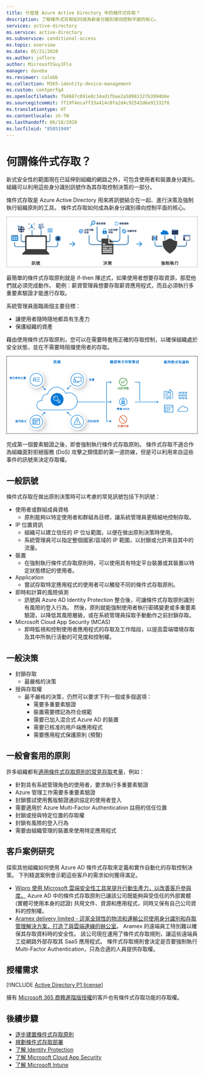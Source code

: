 ```yaml
---
title: 什麼是 Azure Active Directory 中的條件式存取？
description: 了解條件式存取如何成為新身分識別導向控制平面的核心。
services: active-directory
ms.service: active-directory
ms.subservice: conditional-access
ms.topic: overview
ms.date: 05/21/2020
ms.author: joflore
author: MicrosoftGuyJFlo
manager: daveba
ms.reviewer: calebb
ms.collection: M365-identity-device-management
ms.custom: contperfq4
ms.openlocfilehash: fb8687c091e8c34ad1fbae2a50981327b3994b6e
ms.sourcegitcommit: ff19f4ecaff33a414c0fa2d4c92542d6e91332f8
ms.translationtype: HT
ms.contentlocale: zh-TW
ms.lasthandoff: 06/18/2020
ms.locfileid: "85051949"
---
```

# <a name="what-is-conditional-access"></a>何謂條件式存取？

新式安全性的範圍現在已延伸到組織的網路之外，可包含使用者和裝置身分識別。 組織可以利用這些身分識別訊號作為其存取控制決策的一部分。 

條件式存取是 Azure Active Directory 用來將訊號結合在一起、進行決策及強制執行組織原則的工具。 條件式存取如何成為新身分識別導向控制平面的核心。

![概念性的條件式訊號加上決策，然後強制執行](./media/overview/conditional-access-signal-decision-enforcement.png)

最簡單的條件式存取原則就是 if-then 陳述式，如果使用者想要存取資源，那麼他們就必須完成動作。 範例：薪資管理員想要存取薪資應用程式，而且必須執行多重要素驗證才能進行存取。

系統管理員面臨兩個主要目標：

- 讓使用者隨時隨地都具有生產力
- 保護組織的資產

藉由使用條件式存取原則，您可以在需要時套用正確的存取控制，以確保組織處於安全狀態，並在不需要時阻擋使用者的存取。

![概念性的條件式存取流程](./media/overview/conditional-access-overview-how-it-works.png)

完成第一個要素驗證之後，即會強制執行條件式存取原則。 條件式存取不適合作為組織面對拒絕服務 (DoS) 攻擊之類情節的第一道防線，但是可以利用來自這些事件的訊號來決定存取權。

## <a name="common-signals"></a>一般訊號

條件式存取在做出原則決策時可以考慮的常見訊號包括下列訊號：

- 使用者或群組成員資格
   - 原則能夠以特定使用者和群組為目標，讓系統管理員更精細地控制存取。
- IP 位置資訊
   - 組織可以建立信任的 IP 位址範圍，以便在做出原則決策時使用。 
   - 系統管理員可以指定整個國家/區域的 IP 範圍，以封鎖或允許來自其中的流量。
- 裝置
   - 在強制執行條件式存取原則時，可以使用具有特定平台裝置或其裝置以特定狀態標記的使用者。
- Application
   - 嘗試存取特定應用程式的使用者可以觸發不同的條件式存取原則。 
- 即時和計算的風險偵測
   - 訊號與 Azure AD Identity Protection 整合後，可讓條件式存取原則識別有風險的登入行為。 然後，原則就能強制使用者執行密碼變更或多重要素驗證，以降低其風險層級，或在系統管理員採取手動動作之前封鎖存取。
- Microsoft Cloud App Security (MCAS)
   - 即時監視和控制使用者應用程式的存取及工作階段，以提高雲端環境存取及其中所執行活動的可見度和控制權。

## <a name="common-decisions"></a>一般決策

- 封鎖存取
   - 最嚴格的決策
- 授與存取權
   - 最不嚴格的決策，仍然可以要求下列一個或多個選項：
      - 需要多重要素驗證
      - 裝置需要標記為符合規範
      - 需要已加入混合式 Azure AD 的裝置
      - 需要已核准的用戶端應用程式
      - 需要應用程式保護原則 (預覽)

## <a name="commonly-applied-policies"></a>一般會套用的原則

許多組織都有[適用條件式存取原則的常見存取考量](concept-conditional-access-policy-common.md)，例如：

- 針對具有系統管理角色的使用者，要求執行多重要素驗證
- Azure 管理工作需要多重要素驗證
- 封鎖嘗試使用舊版驗證通訊協定的使用者登入
- 需要適用於 Azure Multi-Factor Authentication 註冊的信任位置
- 封鎖或授與特定位置的存取權
- 封鎖有風險的登入行為
- 需要由組織管理的裝置來使用特定應用程式

## <a name="customer-case-studies"></a>客戶案例研究

探索其他組織如何使用 Azure AD 條件式存取來定義和實作自動化的存取控制決策。 下列精選案例會示範這些客戶的需求如何獲得滿足。

* [Wipro 使用 Microsoft 雲端安全性工具來提升行動生產力，以改善客戶參與度。](https://customers.microsoft.com/story/wipro-professional-services-enterprise-mobility-security) Azure AD 中的條件式存取原則已讓該公司既能夠與受信任的外部實體 (實體可使用本身的認證) 共用文件、資源和應用程式，同時又保有自己公司資料的控制權。
* [Aramex delivery limited - 這家全球性的物流和運輸公司使用身分識別和存取管理解決方案，打造了與雲端連線的辦公室](https://customers.microsoft.com/story/aramex-azure-active-directory-travel-transportation-united-arab-emirates-en)。 Aramex 的遠端員工特別難以確保其存取資料時的安全性。 該公司現在運用了條件式存取規則，讓這些遠端員工從網路外部存取其 SaaS 應用程式。 條件式存取規則會決定是否要強制執行 Multi-Factor Authentication，只為合適的人員提供存取權。

## <a name="license-requirements"></a>授權需求

[!INCLUDE [Active Directory P1 license](../../../includes/active-directory-p1-license.md)]

擁有 [Microsoft 365 商務進階版授權](/office365/servicedescriptions/microsoft-365-service-descriptions/microsoft-365-business-service-description)的客戶也有條件式存取功能的存取權。 

## <a name="next-steps"></a>後續步驟

- [逐步建置條件式存取原則](concept-conditional-access-policies.md)
- [規劃條件式存取部署](plan-conditional-access.md)
- [了解 Identity Protection](../identity-protection/overview-v2.md)
- [了解 Microsoft Cloud App Security](/cloud-app-security/what-is-cloud-app-security)
- [了解 Microsoft Intune](/intune/index)
